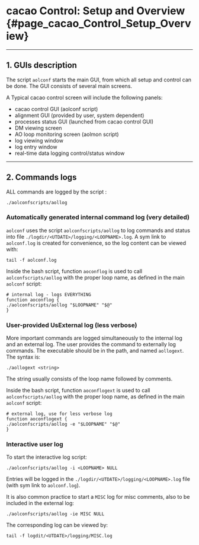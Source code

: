 # cacao Control: Setup and Overview {#page_cacao_Control_Setup_Overview}


---


## 1. GUIs description

The script `aolconf` starts the main GUI, from which all setup and control can be done. The GUI consists of several main screens.

A Typical cacao control screen will include the following panels:

- cacao control GUI (aolconf script)
- alignment GUI (provided by user, system dependent)
- processes status GUI (launched from cacao control GUI)
- DM viewing screen
- AO loop monitoring screen (aolmon script)
- log viewing window
- log entry window
- real-time data logging control/status window

---


## 2. Commands logs


ALL commands are logged by the script : 

	./aolconfscripts/aollog




### Automatically generated internal command log (very detailed)

`aolconf` uses the script `aolconfscripts/aollog` to log commands and status into file `./logdir/<UTDATE>/logging/<LOOPNAME>.log`. A sym link to `aolconf.log` is created for convenience, so the log content can be viewed with:

~~~~
tail -f aolconf.log
~~~~

Inside the bash script, function `aoconflog` is used to call `aolconfscripts/aollog` with the proper loop name, as defined in the main `aolconf` script:

~~~
# internal log - logs EVERYTHING
function aoconflog {
./aolconfscripts/aollog "$LOOPNAME" "$@"
}
~~~




### User-provided UsExternal log (less verbose)


More important commands are logged simultaneously to the internal log and an external log. The user provides the command to externally log commands. The executable should be in the path, and named `aollogext`. The syntax is:

~~~
./aollogext <string>
~~~

The string usually consists of the loop name followed by comments.

Inside the bash script, function `aoconflogext` is used to call `aolconfscripts/aollog` with the proper loop name, as defined in the main `aolconf` script:

~~~
# external log, use for less verbose log
function aoconflogext {
./aolconfscripts/aollog -e "$LOOPNAME" "$@"
}
~~~






### Interactive user log

To start the interactive log script:

~~~
./aolconfscripts/aollog -i <LOOPNAME> NULL
~~~

Entries will be logged in the `./logdir/<UTDATE>/logging/<LOOPNAME>.log` file (with sym link to `aolconf.log`).

It is also common practice to start a `MISC` log for misc comments, also to be included in the external log:

~~~
./aolconfscripts/aollog -ie MISC NULL
~~~

The corresponding log can be viewed by:

~~~
tail -f logdit/<UTDATE>/logging/MISC.log
~~~

